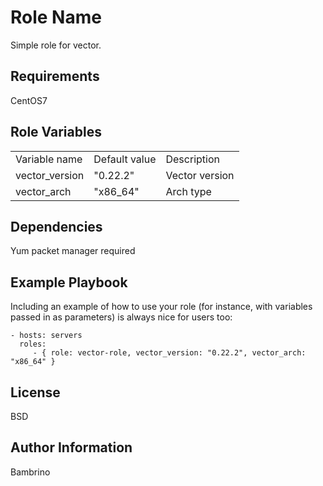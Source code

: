 Role Name
=========

Simple role for vector.

Requirements
------------

CentOS7

Role Variables
--------------

<table>
  <tr>
    <td>Variable name</td>
    <td>Default value</td>
    <td>Description</td>
  </tr>
  <tr>
    <td>vector_version</td>
    <td>"0.22.2"</td>
    <td>Vector version</td>
  </tr>
  <tr>
    <td>vector_arch</td>
    <td>"x86_64"</td>
    <td>Arch type</td>
  </tr>
</table>

Dependencies
------------

Yum packet manager required

Example Playbook
----------------

Including an example of how to use your role (for instance, with variables passed in as parameters) is always nice for users too:

    - hosts: servers
      roles:
         - { role: vector-role, vector_version: "0.22.2", vector_arch: "x86_64" }

License
-------

BSD

Author Information
------------------

Bambrino
